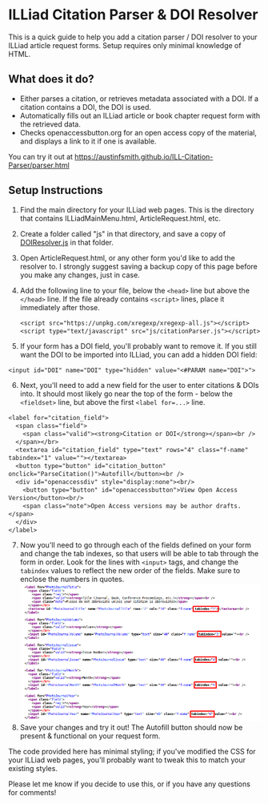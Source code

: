 # ILLiad Citation Parser & DOI Resolver

This is a quick guide to help you add a citation parser / DOI resolver to your ILLiad article request forms. Setup requires only minimal knowledge of HTML.

## What does it do?

- Either parses a citation, or retrieves metadata associated with a DOI. If a citation contains a DOI, the DOI is used.
- Automatically fills out an ILLiad article or book chapter request form with the retrieved data.
- Checks openaccessbutton.org for an open access copy of the material, and displays a link to it if one is available.

You can try it out at <https://austinfsmith.github.io/ILL-Citation-Parser/parser.html>

## Setup Instructions

1. Find the main directory for your ILLiad web pages. This is the directory that contains ILLiadMainMenu.html, ArticleRequest.html, etc.
2. Create a folder called "js" in that directory, and save a copy of [DOIResolver.js](https://github.com/austinfsmith/ILL-DOI-Resolver/blob/master/DOIResolver.js) in that folder.
3. Open ArticleRequest.html, or any other form you'd like to add the resolver to. I strongly suggest saving a backup copy of this page before you make any changes, just in case.
4. Add the following line to your file, below the `<head>` line but above the `</head>` line. If the file already contains `<script>` lines, place it immediately after those.

    ```
	<script src="https://unpkg.com/xregexp/xregexp-all.js"></script>
	<script type="text/javascript" src="js/citationParser.js"></script>
    ```
5. If your form has a DOI field, you'll probably want to remove it. If you still want the DOI to be imported into ILLiad, you can add a hidden DOI field:

```
<input id="DOI" name="DOI" type="hidden" value="<#PARAM name="DOI">">
```
6. Next, you'll need to add a new field for the user to enter citations & DOIs into. It should most likely go near the top of the form - below the `<fieldset>` line, but above the first `<label for=...>` line.

```
<label for="citation_field">
  <span class="field">
    <span class="valid"><strong>Citation or DOI</strong></span><br />
  </span></br>
  <textarea id="citation_field" type="text" rows="4" class="f-name" tabindex="1" value=""></textarea>
  <button type="button" id="citation_button" onclick="ParseCitation()">Autofill</button><br />
  <div id="openaccessdiv" style="display:none"><br/>
    <button type="button" id="openaccessbutton">View Open Access Version</button><br/>
    <span class="note">Open Access versions may be author drafts.</span>
  </div>
</label>
```
7. Now you'll need to go through each of the fields defined on your form and change the tab indexes, so that users will be able to tab through the form in order. Look for the lines with `<input>` tags, and change the `tabindex` values to reflect the new order of the fields. Make sure to enclose the numbers in quotes.
![tabindex screenshot](tabindexscreenshot.png)
8. Save your changes and try it out! The Autofill button should now be present & functional on your request form.

The code provided here has minimal styling; if you've modified the CSS for your ILLiad web pages, you'll probably want to tweak this to match your existing styles.


Please let me know if you decide to use this, or if you have any questions for comments!

